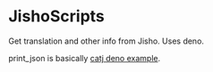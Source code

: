 # JishoScripts

Get translation and other info from Jisho. Uses deno.

print_json is basically
[catj deno example](https://deno.land/std@0.95.0/examples/catj.ts).
